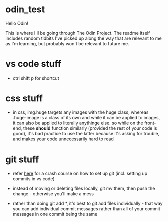 # odin_test
Hello Odin!

This is where I'll be going through The Odin Project. The readme itself includes random tidbits I've picked up along the way that are relevant to me as I'm learning, but probably won't be relevant to future me.

# vs code stuff
* ctrl shift p for shortcut

# css stuff
* in css, img.huge targets any images with the huge class, whereas .huge-image is a class of its own and while it can be applied to images, it can also be applied to literally anythinge else. so while on the front-end, these **should** function similarly (provided the rest of your code is good), it's bad practice to use the latter because it's asking for trouble, and makes your code unnecessarily hard to read

# git stuff
* refer [here](https://www.theodinproject.com/lessons/foundations-git-basics) for a crash course on how to set up git (incl. setting up commits in vs code)

* instead of moving or deleting files locally, git mv them, then push the change - otherwise you'll make a mess

* rather than doing git add \*, it's best to git add files individually - that way you can add individual commit messages rather than all of your commit messages in one commit being the same